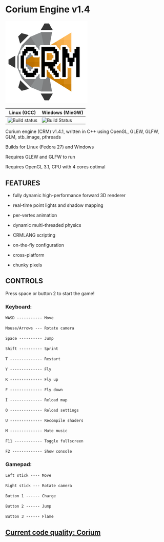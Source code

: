 # Corium Engine v1.4

<img src="https://raw.githubusercontent.com/Ronin748/Corium/master/gfx/misc/CRM_logo.png" width="256" height="256">

| Linux (GCC)  | Windows (MinGW) |
|-------------------------|-----------------|
| ![Build status](https://travis-ci.org/Ronin748/Corium) | ![Build Status](https://ci.appveyor.com/project/Ronin748/corium) |

Corium engine (CRM) v1.4.1, written in C++ using OpenGL,
GLEW, GLFW, GLM, stb_image, pthreads

Builds for Linux (Fedora 27) and Windows

Requires GLEW and GLFW to run

Requires OpenGL 3.1, CPU with 4 cores optimal

## FEATURES

- fully dynamic high-performance forward 3D renderer

- real-time point lights and shadow mapping

- per-vertex animation

- dynamic multi-threaded physics

- CRMLANG scripting

- on-the-fly configuration

- cross-platform

- chunky pixels

## CONTROLS

Press space or button 2 to start the game!

### Keyboard:

```
WASD ----------- Move

Mouse/Arrows --- Rotate camera

Space ---------- Jump

Shift ---------- Sprint

T -------------- Restart

Y -------------- Fly

R -------------- Fly up

F -------------- Fly down

I -------------- Reload map

O -------------- Reload settings

U -------------- Recompile shaders

M -------------- Mute music

F11 ------------ Toggle fullscreen

F2 ------------- Show console
```

### Gamepad:

```
Left stick ---- Move

Right stick --- Rotate camera

Button 1 ------ Charge

Button 2 ------ Jump

Button 3 ------ Flame
```

## [Current code quality: Corium](https://en.wikipedia.org/wiki/Corium_(nuclear_reactor))

